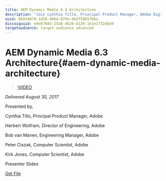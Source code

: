 ```yaml
---
title: AEM Dynamic Media 6.3 Architecture
description: "Join Cynthia Tillo, Principal Product Manager, Adobe Digital Marketing to learn about  the 6.3 Dynamic Media release including: •  Overview of Dynamic Media including new capabilities • Architecture of Dynamic Media • Troubleshooting tips and tricks"
uuid: 66934879-1d50-49bd-879a-463f59657b6a
discoiquuid: e9e8768d-25a8-4b20-b129-1b1e1732dbb9
targetaudience: target-audience advanced
---
```


# AEM Dynamic Media 6.3 Architecture{#aem-dynamic-media-architecture}

>[!VIDEO](https://video.tv.adobe.com/v/19570/?quality=9)

*Delivered August 30, 2017*

Presented by,

Cynthia Tillo, Principal Product Manager, Adobe

Herbert Wolfram, Director of Engineering, Adobe

Bob van Manen, Engineering Manager, Adobe

Peter Ciszak, Computer Scientist, Adobe

Kirk Jones, Computer Scientist, Adobe

Presenter Slides

[Get File](assets/dynamicmedia83017.pdf)
<!--
[Get back to the Overview](https://helpx.adobe.com/experience-manager/kt/eseminars/gems/aem-index.html)
-->
